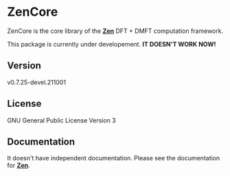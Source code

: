 # ZenCore

ZenCore is the core library of the [**Zen**](https://github.com/huangli712/Zen) DFT + DMFT computation framework.

This package is currently under developement. **IT DOESN'T WORK NOW!**

## Version

v0.7.25-devel.211001

## License

GNU General Public License Version 3

## Documentation

It doesn't have independent documentation. Please see the documentation for [**Zen**](https://huangli712.github.io/projects/zen/index.html).
